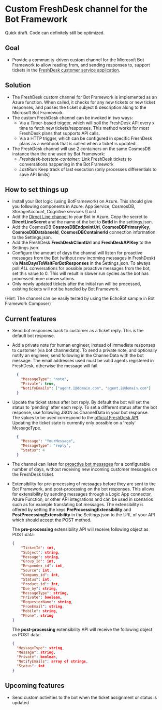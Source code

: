 # Custom FreshDesk channel for the Bot Framework
Quick draft. Code can definitely still be optimized. 

## Goal
- Provide a community-driven custom channel for the Microsoft Bot Framework to allow reading from, and sending responses to, support tickets in the [FreshDesk customer service application](https://freshdesk.com/). 

## Solution
- The FreshDesk custom channel for Bot Framework is implemented as an Azure function. When called, it checks for any new tickets or new ticket responses, and passes the ticket subject & description along to the Microsoft Bot Framework. 
- The custom FreshDesk channel can be invoked in two ways: 
  - Via a Timer-based trigger, which will poll the FreshDesk API every x time to fetch new tickets/responses. This method works for most FreshDesk plans that supports API calls. 
  - Via a HTTP trigger, which can be configured in specific FreshDesk plans as a webhook that is called when a ticket is updated. 
- The FreshDesk channel will use 2 containers on the same CosmosDB instance than the one used by Bot Framework:
  - *Freshdesk-botstate-container:* Link FreshDesk tickets to conversations happening in the Bot Framework
  - *LastRun*: Keep track of last execution (only processes differentials to save API limits)

## How to set things up
- Install your Bot logic (using BotFramework) on Azure. This should give you following components in Azure: App Service, CosmosDB, StorageAccount, Cognitive services (Luis). 
- Add the [Direct Line channel](https://docs.microsoft.com/en-us/azure/bot-service/bot-service-channel-connect-directline?view=azure-bot-service-4.0) to your Bot in Azure. Copy the secret to **DirectLineSecret** and the name of the bot to **BotId** in the settings.json. 
- Add the CosmosDB **CosmosDBEndpointUri**, **CosmosDBPrimaryKey**, **CosmosDBDatabaseId**, **CosmosDBContainerId** connection information to the Settings.json.  
- Add the FreshDesk **FreshDeskClientUrl** and **FreshDeskAPIKey** to the Settings.json.
- Configure the amount of days the channel will listen for proactive messages from the Bot (without new incoming messages in FreshDesk) via **MaxDaysToWaitForBotResponses** in the Settings.json. To always poll *ALL* conversations for possible proactive messages from the bot, set this value to 0. This will result in slower run cycles as the bot has processed more conversations.
- Only newly updated tickets after the initial run will be processed, existing tickets will not be handled by Bot Framework. 

(Hint: The channel can be easily tested by using the EchoBot sample in Bot Framework Composer)

## Current features
- Send bot responses back to customer as a ticket reply. This is the default bot response.
- Add a private note for human engineer, instead of immediate responses to customer (via bot channeldata).
  To send a private note, and optionally notify an engineer, send following in the ChannelData with the bot message. The email addresses used must be valid agents registered in FreshDesk, otherwise the message will fail.
  ```json
    {
      "MessageType": "note",
      "Private": true,
      "NotifyEmails": ["agent.1@domain.com", "agent.2@domain.com"]
    }
  ```  
- Update the ticket status after bot reply. By default the bot will set the status to 'pending' after each reply. 
  To set a different status after the bot response, use following JSON as ChannelData in your bot response. The values to be used correspond to the [official FreshDesk API](https://developers.freshdesk.com/api/#update_ticket). 
  Updating the ticket state is currently only possible on a 'reply' MessageType. 
  ```json
    {
      "Message": "YourMessage",
      "MessageType": "reply",
      "Status": 4
    }
  ```  
- The channel can listen for [proactive bot messages](https://docs.microsoft.com/en-us/azure/bot-service/bot-builder-howto-proactive-message) for a configurable number of days, without receiving new incoming customer messages on the FreshDesk ticket.
- Extensibility for pre-processing of messages before they are sent to the Bot Framework, and post-processing on the bot responses. This allows for extensibility by sending messages through a Logic App connector, Azure Function, or other API integrations and can be used in scenarios such as for example translating bot messages. 
  The extensibility is offered by setting the keys **PreProcessingExtensibility** and **PostProcessingExtensibility** in the Settings.json to the URL of your API which should accept the POST method. 
  
  The **pre-processing** extensibility API will receive following object as POST data: 
    ```json
  {
        "TicketId": int,
        "Subject": string,
        "Message": string,
        "Group_id": int,
        "Responder_id": int,
        "Source": int,
        "Company_id": int,
        "Status": int,
        "Product_id": int,
        "Due_by": string,
        "MessageType": string,
        "Private": boolean,
        "RequesterName": string,
        "FromEmail": string,
        "Mobile": string,
        "Phone": string
  }
  ```

  The **post-processing** extensibility API will receive the following object as POST data:
  ```json
  {
    "MessageType": string,
    "Message": string,
    "Private": boolean,
    "NotifyEmails": array of strings,
    "Status": int
  }
  ```

## Upcoming features
- Send custom activities to the bot when the ticket assignment or status is updated

